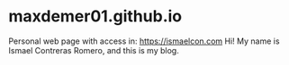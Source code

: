 # maxdemer01.github.io
Personal web page with access in: https://ismaelcon.com
Hi! My name is Ismael Contreras Romero, and this is my blog.

